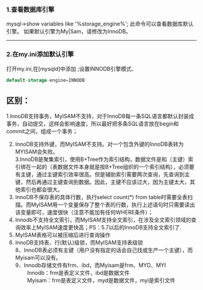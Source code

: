
### 1.查看数据库引擎
mysql->show variables like '%storage_engine%';
此命令可以查看数据库默认引擎。
如果默认引擎为My|Sam，请修改为InnoDB。

----
### 2.在my.ini添加默认引擎
打开my.ini,在[mysqld]中添加
;设置INNODB引擎模式、

```sql
default-storage-engine=INNODB
```

## 区别：
1.InnoDB支持事务，MyISAM不支持，对于InnoDB每一条SQL语言都默认封装成事务，自动提交，这样会影响速度，所以最好把多条SQL语言放在begin和commit之间，组成一个事务； <br>

2. InnoDB支持外键，而MyISAM不支持。对一个包含外键的InnoDB表转为MYISAM会失败。<br>
3.InnoDB是聚集索引，使用B+Tree作为索引结构，数据文件是和（主键）索引绑在一起的（表数据文件本身就是按B+Tree组织的一个索引结构），必须要有主键，通过主键索引效率很高。但是辅助索引需要两次查询，先查询到主键，然后再通过主键查询到数据。因此，主键不应该过大，因为主键太大，其他索引也都会很大。 <br>
4. InnoDB不保存表的具体行数，执行select count(*) from table时需要全表扫描。而MyISAM用一个变量保存了整个表的行数，执行上述语句时只需要读出该变量即可，速度很快（注意不能加有任何WHERE条件）；<br>
5. Innodb不支持全文索引，而MyISAM支持全文索引，在涉及全文索引领域的查询效率上MyISAM速度更快高；PS：5.7以后的InnoDB支持全文索引了.	  <br>
6. MyISAM表格可以被压缩后进行查询操作			<br>
7. InnoDB支持表、行(默认)级锁，而MyISAM支持表级锁 <br>
8、InnoDB表必须有主键（用户没有指定的话会自己找或生产一个主键），而Myisam可以没有。 <br>
9、Innodb存储文件有frm、ibd，而Myisam是frm、MYD、MYI<br>
        Innodb：frm是表定义文件，ibd是数据文件<br>
        Myisam：frm是表定义文件，myd是数据文件，myi是索引文件<br>

